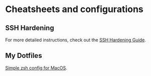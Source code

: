 # Cheatsheets and configurations
## SSH Hardening

For more detailed instructions, check out the [SSH Hardening Guide](https://github.com/s0metea/please-just-remember/blob/main/SSH%20Hardening.md).

## My Dotfiles
[Simple zsh config for MacOS](https://github.com/s0metea/please-just-remember/blob/main/my.zsh).
